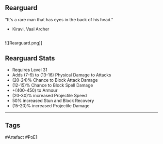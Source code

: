 ## Rearguard
"It's a rare man that has eyes in the back of his head."
- Kiravi, Vaal Archer
##
![[Rearguard.png]]
## Rearguard Stats
- Requires Level 31
- Adds (7-9) to (13-16) Physical Damage to Attacks
- (20-24)% Chance to Block Attack Damage
- (12-15)% Chance to Block Spell Damage
- +(400-450) to Armour
- (20-30)% increased Projectile Speed
- 50% increased Stun and Block Recovery
- (15-20)% increased Projectile Damage


---
## Tags
#Artefact
#PoE1